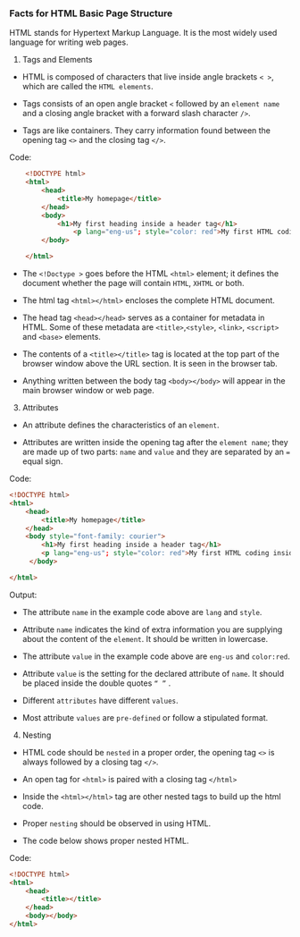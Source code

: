 ### Facts for HTML Basic Page Structure

HTML stands for Hypertext Markup Language. It is the most widely used language for writing web pages.

1. Tags and Elements

- HTML is composed of characters that live inside angle brackets `< >`, which are called the `HTML elements`.

- Tags consists of an open angle bracket `<` followed by an `element name` and a closing angle bracket with a forward slash character `/>`.

- Tags are like containers. They carry information found between the opening tag `<>` and the closing tag `</>`. 

Code:

```html
    <!DOCTYPE html>
    <html>
	    <head>
		    <title>My homepage</title>
	    </head>
	    <body>
		    <h1>My first heading inside a header tag</h1>
                <p lang="eng-us"; style="color: red">My first HTML coding inside a paragraph</p>
	    </body>

    </html>

```
- The `<!Doctype >` goes before the HTML `<html>` element; it defines the document whether the page will contain `HTML`, `XHTML` or both.

- The html tag `<html></html>` encloses the complete HTML document.

- The head tag `<head></head>` serves as a container for metadata in HTML. Some of these metadata are `<title>`,`<style>`, `<link>`, `<script>` and `<base>` elements.

- The contents of a `<title></title>` tag is located at the top part of the browser window above the URL section. It is seen in the browser tab. 

- Anything written between the body tag `<body></body>` will appear in the main browser window or web page.
    
3. Attributes

- An attribute defines the characteristics of an `element`. 

- Attributes are written inside the opening tag after the `element name`; they are made up of two parts: `name` and `value` and they are separated by an `=` equal sign.

Code:

```html
<!DOCTYPE html>
<html>
    <head>
	    <title>My homepage</title>
	</head>
	<body style="font-family: courier">
		<h1>My first heading inside a header tag</h1>
        <p lang="eng-us"; style="color: red">My first HTML coding inside a paragraph</p>
     </body>

</html> 
```
Output:

- The attribute `name` in the example code above are `lang` and `style`. 

- Attribute `name` indicates the kind of extra information you are supplying about the content of the `element`. It should be written in lowercase.

- The attribute `value` in the example code above are `eng-us` and `color:red`. 

- Attribute `value` is the setting for the declared attribute of `name`. It should be placed inside the double quotes `“ ”` . 

- Different `attributes` have different `values`.

- Most attribute `values` are `pre-defined` or follow a stipulated format.  

4. Nesting

- HTML code should be `nested` in a proper order, the opening tag `<>` is always followed by a closing tag `</>`.

- An open tag for `<html>` is paired with a closing tag `</html>`

- Inside the `<html></html>` tag are other nested tags to build up the html code.

- Proper `nesting` should be observed in using HTML.

- The code below shows proper nested HTML.

Code:

```html
<!DOCTYPE html>
<html>
    <head>
        <title></title>
    </head>
    <body></body>
</html>  
```
    


 
    



